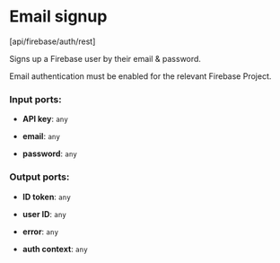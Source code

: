 # Email signup

[api/firebase/auth/rest]

Signs up a Firebase user by their email & password.

Email authentication must be enabled for the relevant Firebase Project.

### Input ports:

* __API key__: `any`


* __email__: `any`


* __password__: `any`


### Output ports:

* __ID token__: `any`


* __user ID__: `any`


* __error__: `any`


* __auth context__: `any`


